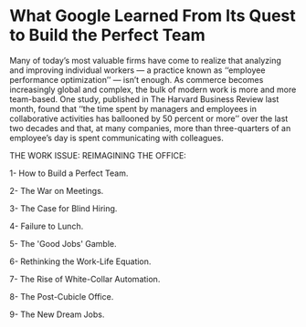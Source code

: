 
# What Google Learned From Its Quest to Build the Perfect Team

Many of today’s most valuable firms have come to realize that analyzing and improving individual workers ­— a practice known as ‘‘employee performance optimization’’ — isn’t enough. As commerce becomes increasingly global and complex, the bulk of modern work is more and more team-based. One study, published in The Harvard Business Review last month, found that ‘‘the time spent by managers and employees in collaborative activities has ballooned by 50 percent or more’’ over the last two decades and that, at many companies, more than three-quarters of an employee’s day is spent communicating with colleagues.


THE WORK ISSUE: REIMAGINING THE OFFICE:

1- How to Build a Perfect Team.

2- The War on Meetings.

3- The Case for Blind Hiring.

4- Failure to Lunch.

5- The 'Good Jobs' Gamble.

6- Rethinking the Work-Life Equation.

7- The Rise of White-Collar Automation.

8- The Post-Cubicle Office.

9- The New Dream Jobs.